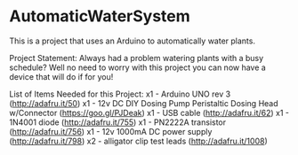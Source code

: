 # AutomaticWaterSystem
This is a project that uses an Arduino to automatically water plants.

Project Statement:
Always had a problem watering plants with a busy schedule? Well no need to worry with this project you can now have a device that will do if for you!

List of Items Needed for this Project:
x1 - Arduino UNO rev 3 (http://adafru.it/50)
x1 - 12v DC DIY Dosing Pump Peristaltic Dosing Head w/Connector (https://goo.gl/PJDeak)
x1 - USB cable (http://adafru.it/62)
x1 - 1N4001 diode (http://adafru.it/755)
x1 - PN2222A transistor (http://adafru.it/756)
x1 - 12v 1000mA DC power supply (http://adafru.it/798)
x2 - alligator clip test leads (http://adafru.it/1008)

